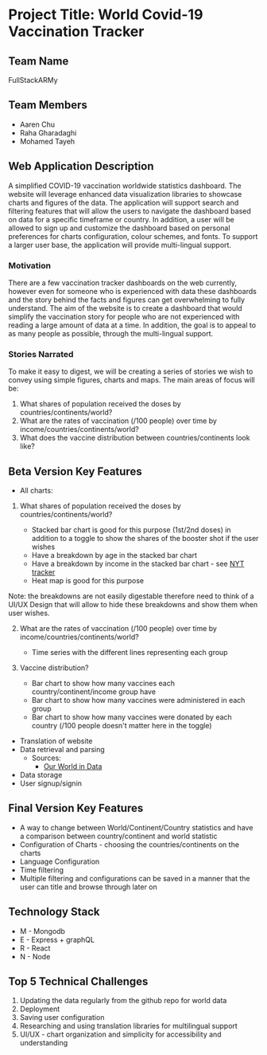 # Project Title: World Covid-19 Vaccination Tracker

## Team Name

FullStackARMy

## Team Members

- Aaren Chu
- Raha Gharadaghi
- Mohamed Tayeh

## Web Application Description

A simplified COVID-19 vaccination worldwide statistics dashboard. The website will leverage enhanced data visualization libraries to showcase charts and figures of the data. The application will support search and filtering features that will allow the users to navigate the dashboard based on data for a specific timeframe or country. In addition, a user will be allowed to sign up and customize the dashboard based on personal preferences for charts configuration, colour schemes, and fonts. To support a larger user base, the application will provide multi-lingual support.

### Motivation

There are a few vaccination tracker dashboards on the web currently, however even for someone who is experienced with data these dashboards and the story behind the facts and figures can get overwhelming to fully understand. The aim of the website is to create a dashboard that would simplify the vaccination story for people who are not experienced with reading a large amount of data at a time. In addition, the goal is to appeal to as many people as possible, through the multi-lingual support.

### Stories Narrated

To make it easy to digest, we will be creating a series of stories we wish to convey using simple figures, charts and maps. The main areas of focus will be:

1. What shares of population received the doses by countries/continents/world?
2. What are the rates of vaccination (/100 people) over time by income/countries/continents/world?
3. What does the vaccine distribution between countries/continents look like?

## Beta Version Key Features

- All charts:

1. What shares of population received the doses by countries/continents/world?

   - Stacked bar chart is good for this purpose (1st/2nd doses) in addition to a toggle to show the shares of the booster shot if the user wishes
   - Have a breakdown by age in the stacked bar chart
   - Have a breakdown by income in the stacked bar chart - see [NYT tracker](https://www.nytimes.com/interactive/2021/world/covid-vaccinations-tracker.html)
   - Heat map is good for this purpose

Note: the breakdowns are not easily digestable therefore need to think of a UI/UX Design that will allow to hide these breakdowns and show them when user wishes.

2. What are the rates of vaccination (/100 people) over time by income/countries/continents/world?

   - Time series with the different lines representing each group

3. Vaccine distribution?
   - Bar chart to show how many vaccines each country/continent/income group have
   - Bar chart to show how many vaccines were administered in each group
   - Bar chart to show how many vaccines were donated by each country (/100 people doesn't matter here in the toggle)

- Translation of website
- Data retrieval and parsing
  - Sources:
    - [Our World in Data](https://github.com/owid/covid-19-data/tree/master/public/data/vaccinations)
- Data storage
- User signup/signin

## Final Version Key Features

- A way to change between World/Continent/Country statistics and have a comparison between country/continent and world statistic
- Configuration of Charts - choosing the countries/continents on the charts
- Language Configuration
- Time filtering
- Multiple filtering and configurations can be saved in a manner that the user can title and browse through later on

## Technology Stack

- M - Mongodb
- E - Express + graphQL
- R - React
- N - Node

## Top 5 Technical Challenges

1. Updating the data regularly from the github repo for world data
2. Deployment
3. Saving user configuration
4. Researching and using translation libraries for multilingual support
5. UI/UX - chart organization and simplicity for accessibility and understanding
